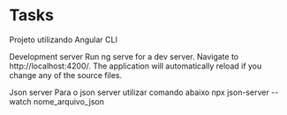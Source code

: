 # Tasks 
Projeto utilizando Angular CLI

Development server
Run ng serve for a dev server. Navigate to http://localhost:4200/. The application will automatically reload if you change any of the source files.

Json server
Para o json server utilizar comando abaixo
npx json-server --watch nome_arquivo_json


